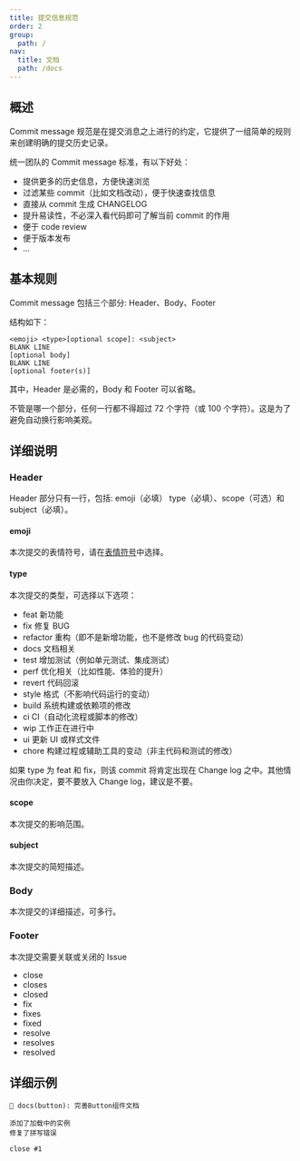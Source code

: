 ```yaml
---
title: 提交信息规范
order: 2
group:
  path: /
nav:
  title: 文档
  path: /docs
---
```


## 概述

Commit message 规范是在提交消息之上进行的约定，它提供了一组简单的规则来创建明确的提交历史记录。

统一团队的 Commit message 标准，有以下好处：

- 提供更多的历史信息，方便快速浏览
- 过滤某些 commit（比如文档改动），便于快速查找信息
- 直接从 commit 生成 CHANGELOG
- 提升易读性，不必深入看代码即可了解当前 commit 的作用
- 便于 code review
- 便于版本发布
- ...

## 基本规则

Commit message 包括三个部分: Header、Body、Footer

结构如下：

```
<emoji> <type>[optional scope]: <subject>
BLANK LINE
[optional body]
BLANK LINE
[optional footer(s)]
```

其中，Header 是必需的，Body 和 Footer 可以省略。

不管是哪一个部分，任何一行都不得超过 72 个字符（或 100 个字符）。这是为了避免自动换行影响美观。

## 详细说明

### Header

Header 部分只有一行，包括: emoji（必填） type（必填）、scope（可选）和 subject（必填）。

#### emoji

本次提交的表情符号，请在[表情符号](/emoji)中选择。

#### type

本次提交的类型，可选择以下选项：

- feat 新功能
- fix 修复 BUG
- refactor 重构（即不是新增功能，也不是修改 bug 的代码变动）
- docs 文档相关
- test 增加测试（例如单元测试、集成测试）
- perf 优化相关（比如性能、体验的提升）
- revert 代码回滚
- style 格式（不影响代码运行的变动）
- build 系统构建或依赖项的修改
- ci CI（自动化流程或脚本的修改）
- wip 工作正在进行中
- ui 更新 UI 或样式文件
- chore 构建过程或辅助工具的变动（非主代码和测试的修改）

如果 type 为 feat 和 fix，则该 commit 将肯定出现在 Change log 之中。其他情况由你决定，要不要放入 Change log，建议是不要。

#### scope

本次提交的影响范围。

#### subject

本次提交的简短描述。

### Body

本次提交的详细描述，可多行。

### Footer

本次提交需要关联或关闭的 Issue

- close
- closes
- closed
- fix
- fixes
- fixed
- resolve
- resolves
- resolved

## 详细示例

```
📝 docs(button): 完善Button组件文档

添加了加载中的实例
修复了拼写错误

close #1
```

